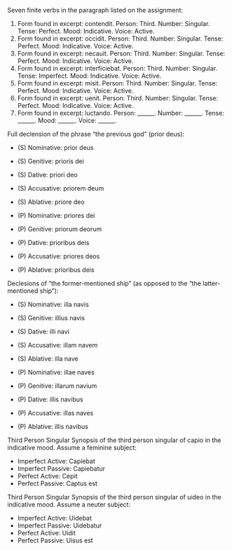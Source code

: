 Seven finite verbs in the paragraph listed on the assignment:
1. Form found in excerpt: contendit. Person: Third. Number: Singular. Tense: Perfect. Mood: Indicative. Voice: Active.
2. Form found in excerpt: occidit. Person: Third. Number: Singular. Tense: Perfect. Mood: Indicative. Voice: Active.
3. Form found in excerpt: necauit. Person: Third. Number: Singular. Tense: Perfect. Mood: Indicative. Voice: Active.
4. Form found in excerpt: interficiebat. Person: Third. Number: Singular. Tense: Imperfect. Mood: Indicative. Voice: Active.
5. Form found in excerpt: misit. Person: Third. Number: Singular. Tense: Perfect. Mood: Indicative. Voice: Active.
6. Form found in excerpt: uenit. Person: Third. Number: Singular. Tense: Perfect. Mood: Indicative. Voice: Active.
7. Form found in excerpt: luctando. Person: ______. Number: ______. Tense: ______. Mood: ______. Voice: ______.

Full declension of the phrase “the previous god” (prior deus):
- (S) Nominative: prior deus
- (S) Genitive: prioris dei
- (S) Dative: priori deo
- (S) Accusative: priorem deum
- (S) Ablative: priore deo

- (P) Nominative: priores dei
- (P) Genitive: priorum deorum
- (P) Dative: prioribus deis
- (P) Accusative: priores deos
- (P) Ablative: prioribus deis

 Declesions of “the former-mentioned ship” (as opposed to the “the latter-mentioned ship”):
- (S) Nominative: illa navis
- (S) Genitive: illius navis
- (S) Dative: illi navi
- (S) Accusative: illam navem
- (S) Ablative: illa nave

- (P) Nominative: illae naves
- (P) Genitive: illarum navium
- (P) Dative: illis navibus
- (P) Accusative: illas naves
- (P) Ablative: illis navibus

Third Person Singular Synopsis of the third person singular of capio in the indicative mood. Assume a feminine subject:
- Imperfect Active: Capiebat
- Imperfect Passive: Capiebatur
- Perfect Active: Cepit
- Perfect Passive: Captus est

Third Person Singular Synopsis of the third person singular of uideo in the indicative mood. Assume a neuter subject:
- Imperfect Active: Uidebat
- Imperfect Passive: Uidebatur
- Perfect Active: Uidit
- Perfect Passive: Uisus est
